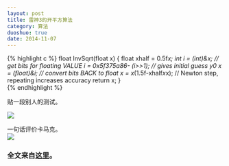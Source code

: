 ```yaml
---
layout: post
title: 雷神3的开平方算法
category: 算法
duoshuo: true
date: 2014-11-07
---
```


{% highlight c %}
float InvSqrt(float x)
{
	float xhalf = 0.5f*x;
	int i = *(int*)&x; // get bits for floating VALUE 
	i = 0x5f375a86- (i>>1); // gives initial guess y0
	x = *(float*)&i; // convert bits BACK to float
	x = x*(1.5f-xhalf*x*x); // Newton step, repeating increases accuracy
	return x;
}  
{% endhighlight %}

贴一段别人的测试。

![](http://jerboa.qiniudn.com/雷神3Sqrt与其他比较.png)

一句话评价卡马克。  
![](http://jerboa.qiniudn.com/太牛逼了.jpg)

### 全文来自[**这里**](http://www.cnblogs.com/pkuoliver/archive/2010/10/06/sotry-about-sqrt.html#!comments)。
